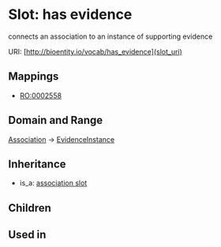 # Slot: has evidence


connects an association to an instance of supporting evidence

URI: [http://bioentity.io/vocab/has_evidence](slot_uri)
## Mappings

 * [RO:0002558](http://purl.obolibrary.org/obo/RO_0002558)
## Domain and Range

[Association](Association.md) -> [EvidenceInstance](EvidenceInstance.md)
## Inheritance

 *  is_a: [association slot](association_slot.md)
## Children

## Used in

